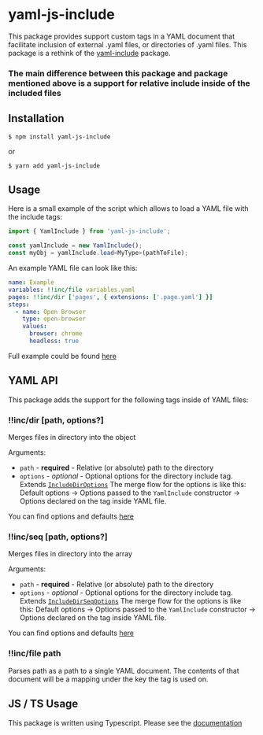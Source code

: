 # yaml-js-include

This package provides support custom tags in a YAML document that facilitate inclusion of external .yaml files, or directories of .yaml files.
This package is a rethink of the [yaml-include](https://github.com/claylo/yaml-include) package.

### The main difference between this package and package mentioned above is a support for **relative** include inside of the included files

## Installation

`$ npm install yaml-js-include`

or

`$ yarn add yaml-js-include`

## Usage

Here is a small example of the script which allows to load a YAML file with the include tags:

```typescript
import { YamlInclude } from 'yaml-js-include';

const yamlInclude = new YamlInclude();
const myObj = yamlInclude.load<MyType>(pathToFile);
```

An example YAML file can look like this:

```yaml
name: Example
variables: !!inc/file variables.yaml
pages: !!inc/dir ['pages', { extensions: ['.page.yaml'] }]
steps:
  - name: Open Browser
    type: open-browser
    values:
      browser: chrome
      headless: true
```

Full example could be found [here](https://github.com/dbondarchuk/testh/tree/master/examples)

## YAML API

This package adds the support for the following tags inside of YAML files:

### !!inc/dir [path, options?]

Merges files in directory into the object

Arguments:

- `path` - **required** - Relative (or absolute) path to the directory
- `options` - _optional_ - Optional options for the directory include tag. Extends [`IncludeDirOptions`](/docs//interfaces/IncludeDirOptions.md)
  The merge flow for the options is like this: Default options -> Options passed to the `YamlInclude` constructor -> Options declared on the tag inside YAML file.

You can find options and defaults [here](/docs//interfaces/IncludeDirOptions.md)

### !!inc/seq [path, options?]

Merges files in directory into the array

Arguments:

- `path` - **required** - Relative (or absolute) path to the directory
- `options` - _optional_ - Optional options for the directory include tag. Extends [`IncludeDirSeqOptions`](/docs//interfaces/IncludeDirSeqOptions.md)
  The merge flow for the options is like this: Default options -> Options passed to the `YamlInclude` constructor -> Options declared on the tag inside YAML file.

You can find options and defaults [here](/docs//interfaces/IncludeDirSeqOptions.md)

### !!inc/file path

Parses path as a path to a single YAML document. The contents of that document will be a mapping under the key the tag is used on.

## JS / TS Usage

This package is written using Typescript. Please see the [documentation](/docs/modules.md)

